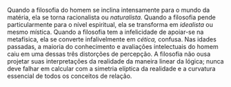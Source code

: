 ﻿Quando a filosofia do homem se inclina intensamente para o mundo da matéria, ela se torna racionalista ou *naturalista.* Quando a filosofia pende particularmente para o nível espiritual, ela se transforma em *idealista* ou mesmo mística. Quando a filosofia tem a infelicidade de apoiar-se na metafísica, ela se converte infalivelmente em *cética,* confusa. Nas idades passadas, a maioria do conhecimento e avaliações intelectuais do homem caiu em uma dessas três distorções de percepção. A filosofia não ousa projetar suas interpretações da realidade da maneira linear da lógica; nunca deve falhar em calcular com a simetria elíptica da realidade e a curvatura essencial de todos os conceitos de relação.